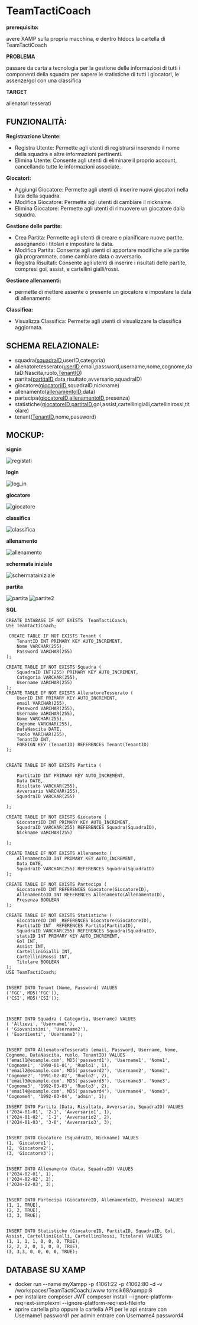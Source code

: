 # TeamTactiCoach
**prerequisito:**

avere XAMP sulla propria macchina, e dentro htdocs la cartella di TeamTactiCoach

**PROBLEMA**

passare da carta a tecnologia per la gestione delle informazioni di tutti i componenti della squadra per sapere le statistiche di tutti i giocatori, le assenze/gol con una classifica

**TARGET**

allenatori tesserati 

## FUNZIONALITÀ:

**Registrazione Utente:**
- Registra Utente: Permette agli utenti di registrarsi inserendo il nome della squadra e altre informazioni pertinenti.
- Elimina Utente: Consente agli utenti di eliminare il proprio account, cancellando tutte le informazioni associate.

**Giocatori:**
- Aggiungi Giocatore: Permette agli utenti di inserire nuovi giocatori nella lista della squadra.
- Modifica Giocatore: Permette agli utenti di cambiare il nickname.
- Elimina Giocatore: Permette agli utenti di rimuovere un giocatore dalla squadra.

**Gestione delle partite:**
- Crea Partita: Permette agli utenti di creare e pianificare nuove partite, assegnando i titolari e impostare la data.
- Modifica Partita: Consente agli utenti di apportare modifiche alle partite già programmate, come cambiare data o avversario.
- Registra Risultati: Consente agli utenti di inserire i risultati delle partite, compresi gol, assist, e cartellini gialli/rossi.

**Gestione allenamenti:**
- permette di mettere assente o presente un giocatore e impostare la data di allenamento
  
**Classifica:**
- Visualizza Classifica: Permette agli utenti di visualizzare la classifica aggiornata.


## SCHEMA RELAZIONALE:

- squadra(<ins>squadraID</ins>,userID,categoria)
- allenatoretesserato(<ins>userID</ins>,email,password,username,nome,cognome,dataDiNascita,ruolo,<ins>TenantID</ins>)
- partita(<ins>partitaID</ins>,data,risultato,avversario,squadraID)
- giocatore(<ins>giocatoriID</ins>,squadraID,nickname)
- allenamento(<ins>allenamentoID</ins>,data)
- partecipa(<ins>giocatoreID</ins>,<ins>allenamentoID</ins>,presenza)
- statistiche(<ins>giocatoreID</ins>,<ins>partitaID</ins>,gol,assist,cartellinigialli,cartellinirossi,titolare)
- tenant(<ins>TenantID</ins>,nome,password)
## MOCKUP:

**signin**

![registati](https://github.com/maspermattia/TeamTactiCoach/assets/101709283/4a5bafa9-ebba-40c2-8f7c-6fdba5d3baac)

**login**

![log_in](https://github.com/maspermattia/TeamTactiCoach/assets/101709283/9658821b-f331-4003-ad08-0b2966eb0eb1)

**giocatore**

![giocatore](https://github.com/maspermattia/TeamTactiCoach/assets/101709283/adc93359-cb3d-45d3-8576-4a14e65b4dad)

**classifica**

![classifica](https://github.com/maspermattia/TeamTactiCoach/assets/101709283/8de2d8de-c8bd-46a2-bdf5-fe5c6317cf7e)

**allenamento**

![allenamento](https://github.com/maspermattia/TeamTactiCoach/assets/101709283/2f8fc655-9f99-4536-83fc-9a9965b4873f)

**schermata iniziale**

![schermatainiziale](https://github.com/maspermattia/TeamTactiCoach/assets/101709283/bc596190-732b-49ed-abe1-881e9a1db06f)

**partita**

![partita](https://github.com/maspermattia/TeamTactiCoach/assets/101709283/64fa6d81-f94b-45d5-8c09-c147b734418a)
![partite2](https://github.com/maspermattia/TeamTactiCoach/assets/101709283/c857b1e2-0e7c-4f84-a8f8-c896b9fa57de)

**SQL**

```
CREATE DATABASE IF NOT EXISTS  TeamTactiCoach;
USE TeamTactiCoach;
 
 CREATE TABLE IF NOT EXISTS Tenant (
    TenantID INT PRIMARY KEY AUTO_INCREMENT,
    Nome VARCHAR(255),
    Password VARCHAR(255)
);

CREATE TABLE IF NOT EXISTS Squadra (
    SquadraID INT(255) PRIMARY KEY AUTO_INCREMENT,
    Categoria VARCHAR(255),
    Username VARCHAR(255)
);
CREATE TABLE IF NOT EXISTS AllenatoreTesserato (
    UserID INT PRIMARY KEY AUTO_INCREMENT,
    email VARCHAR(255),
    Password VARCHAR(255),
    Username VARCHAR(255),
    Nome VARCHAR(255),
    Cognome VARCHAR(255),
    DataNascita DATE,
    ruolo VARCHAR(255),
    TenantID INT, 
    FOREIGN KEY (TenantID) REFERENCES Tenant(TenantID) 
);


CREATE TABLE IF NOT EXISTS Partita (

    PartitaID INT PRIMARY KEY AUTO_INCREMENT,
    Data DATE,
    Risultato VARCHAR(255),
    Avversario VARCHAR(255),
    SquadraID VARCHAR(255)
    
);

CREATE TABLE IF NOT EXISTS Giocatore (
    GiocatoriID INT PRIMARY KEY AUTO_INCREMENT,
    SquadraID VARCHAR(255) REFERENCES Squadra(SquadraID),
    Nickname VARCHAR(255)

);

CREATE TABLE IF NOT EXISTS Allenamento (
    AllenamentoID INT PRIMARY KEY AUTO_INCREMENT,
    Data DATE,
    SquadraID VARCHAR(255) REFERENCES Squadra(SquadraID)
);

CREATE TABLE IF NOT EXISTS Partecipa (
    GiocatoreID INT REFERENCES Giocatore(GiocatoreID),
    AllenamentoID INT REFERENCES Allenamento(AllenamentoID),
    Presenza BOOLEAN
);

CREATE TABLE IF NOT EXISTS Statistiche (
    GiocatoreID INT  REFERENCES Giocatore(GiocatoreID),  
    PartitaID INT  REFERENCES Partita(PartitaID),
    SquadraID VARCHAR(255) REFERENCES Squadra(SquadraID),
    statsID INT PRIMARY KEY AUTO_INCREMENT,
    Gol INT,
    Assist INT,
    CartelliniGialli INT,
    CartelliniRossi INT,
    Titolare BOOLEAN
);
USE TeamTactiCoach;


INSERT INTO Tenant (Nome, Password) VALUES
('FGC', MD5('FGC')),
('CSI', MD5('CSI'));



INSERT INTO Squadra ( Categoria, Username) VALUES
( 'Allievi', 'Username1'),
( 'Giovanissimi', 'Username2'),
( 'Esordienti', 'Username3');


INSERT INTO AllenatoreTesserato (email, Password, Username, Nome, Cognome, DataNascita, ruolo, TenantID) VALUES
('email1@example.com', MD5('password1'), 'Username1', 'Nome1', 'Cognome1', '1990-01-01', 'Ruolo1', 1),
('email2@example.com', MD5('password2'), 'Username2', 'Nome2', 'Cognome2', '1991-02-02', 'Ruolo2', 2),
('email3@example.com', MD5('password3'), 'Username3', 'Nome3', 'Cognome3', '1992-03-03', 'Ruolo3', 2),
('email4@example.com', MD5('password4'), 'Username4', 'Nome3', 'Cognome4', '1992-03-04', 'admin', 1);

INSERT INTO Partita (Data, Risultato, Avversario, SquadraID) VALUES
('2024-01-01', '2-1', 'Avversario1', 1),
('2024-01-02', '1-1', 'Avversario2', 2),
('2024-01-03', '3-0', 'Avversario3', 3);


INSERT INTO Giocatore (SquadraID, Nickname) VALUES
(1, 'Giocatore1'),
(2, 'Giocatore2'),
(3, 'Giocatore3');


INSERT INTO Allenamento (Data, SquadraID) VALUES
('2024-02-01', 1),
('2024-02-02', 2),
('2024-02-03', 3);


INSERT INTO Partecipa (GiocatoreID, AllenamentoID, Presenza) VALUES
(1, 1, TRUE),
(2, 2, TRUE),
(3, 3, TRUE);


INSERT INTO Statistiche (GiocatoreID, PartitaID, SquadraID, Gol, Assist, CartelliniGialli, CartelliniRossi, Titolare) VALUES
(1, 1, 1, 1, 0, 0, 0, TRUE),
(2, 2, 2, 0, 1, 0, 0, TRUE),
(3, 3,3, 0, 0, 0, 0, TRUE);

```

## DATABASE SU XAMP

-    docker run --name myXampp -p 41061:22 -p 41062:80 -d -v /workspaces/TeamTactiCoach:/www tomsik68/xampp:8
- per installare composer JWT
   composer install --ignore-platform-req=ext-simplexml --ignore-platform-req=ext-fileinfo
- aprire cartella php oppure la cartella API per le api
entrare con Username1 password1
per admin entrare con Username4 password4












